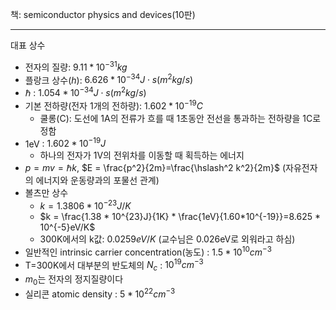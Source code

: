 책: semiconductor physics and devices(10판)

---

대표 상수
- 전자의 질량: $9.11 * 10^{-31}kg$
- 플랑크 상수($h$): $6.626 * 10^{-34} J \cdot s (m^2 kg / s)$
- $\hslash$ : $1.054 * 10^{-34} J \cdot s (m^2 kg / s)$
- 기본 전하량(전자 1개의 전하량): $1.602 * 10^{-19} C$
  - 쿨롱(C): 도선에 1A의 전류가 흐를 때 1초동안 전선을 통과하는 전하량을 1C로 정함
- 1eV : $1.602 * 10^{−19}J$
  - 하나의 전자가 1V의 전위차를 이동할 때 획득하는 에너지
- $p=mv=\hslash k$, $E = \frac{p^2}{2m}=\frac{\hslash^2 k^2}{2m}$ (자유전자의 에너지와 운동량과의 포물선 관계)
- 볼츠만 상수 
  - $k = 1.3806 * 10^{−23} J/K$
  - $k = \frac{1.38 * 10^{23}J}{1K} * \frac{1eV}{1.60*10^{-19}}=8.625 * 10^{-5}eV/K$
  - 300K에서의 k값: $0.0259eV/K$ (교수님은 0.026eV로 외워라고 하심)
- 일반적인 intrinsic carrier concentration(농도) : $1.5 * 10^{10}cm^{-3}$
- T=300K에서 대부분의 반도체의 $N_c$ : $10^{19} cm^{-3}$
- $m_0$는 전자의 정지질량이다
- 실리콘 atomic density : $5 * 10^{22}cm^{-3}$
